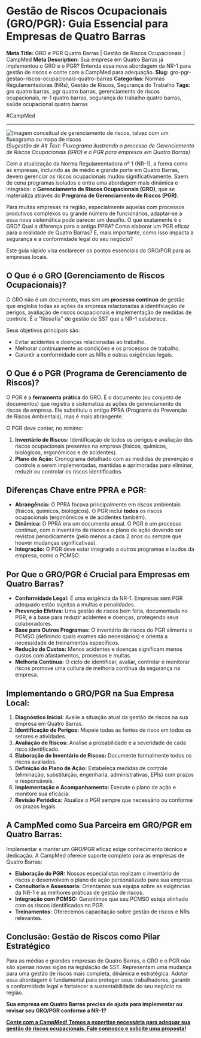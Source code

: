 # Gestão de Riscos Ocupacionais (GRO/PGR): Guia Essencial para Empresas de Quatro Barras

**Meta Title:** GRO e PGR Quatro Barras | Gestão de Riscos Ocupacionais | CampMed
**Meta Description:** Sua empresa em Quatro Barras já implementou o GRO e o PGR? Entenda essa nova abordagem da NR-1 para gestão de riscos e conte com a CampMed para adequação.
**Slug:** gro-pgr-gestao-riscos-ocupacionais-quatro-barras
**Categorias:** Normas Regulamentadoras (NRs), Gestão de Riscos, Segurança do Trabalho
**Tags:** gro quatro barras, pgr quatro barras, gerenciamento de riscos ocupacionais, nr-1 quatro barras, segurança do trabalho quatro barras, saúde ocupacional quatro barras

#CampMed

---

![Imagem conceitual de gerenciamento de riscos, talvez com um fluxograma ou mapa de riscos](placeholder_imagem_gro_pgr_qb.jpg) *(Sugestão de Alt Text: Fluxograma ilustrando o processo de Gerenciamento de Riscos Ocupacionais (GRO) e o PGR para empresas em Quatro Barras)*

Com a atualização da Norma Regulamentadora nº 1 (NR-1), a forma como as empresas, incluindo as de médio e grande porte em Quatro Barras, devem gerenciar os riscos ocupacionais mudou significativamente. Saem de cena programas isolados e entra uma abordagem mais dinâmica e integrada: o **Gerenciamento de Riscos Ocupacionais (GRO)**, que se materializa através do **Programa de Gerenciamento de Riscos (PGR)**.

Para muitas empresas na região, especialmente aquelas com processos produtivos complexos ou grande número de funcionários, adaptar-se a essa nova sistemática pode parecer um desafio. O que exatamente é o GRO? Qual a diferença para o antigo PPRA? Como elaborar um PGR eficaz para a realidade de Quatro Barras? E, mais importante, como isso impacta a segurança e a conformidade legal do seu negócio?

Este guia rápido visa esclarecer os pontos essenciais do GRO/PGR para as empresas locais.

## O Que é o GRO (Gerenciamento de Riscos Ocupacionais)?

O GRO não é um documento, mas sim um **processo contínuo** de gestão que engloba todas as ações da empresa relacionadas à identificação de perigos, avaliação de riscos ocupacionais e implementação de medidas de controle. É a "filosofia" de gestão de SST que a NR-1 estabelece.

Seus objetivos principais são:

*   Evitar acidentes e doenças relacionadas ao trabalho.
*   Melhorar continuamente as condições e os processos de trabalho.
*   Garantir a conformidade com as NRs e outras exigências legais.

## O Que é o PGR (Programa de Gerenciamento de Riscos)?

O PGR é a **ferramenta prática** do GRO. É o documento (ou conjunto de documentos) que registra e sistematiza as ações de gerenciamento de riscos da empresa. Ele substituiu o antigo PPRA (Programa de Prevenção de Riscos Ambientais), mas é mais abrangente.

O PGR deve conter, no mínimo:

1.  **Inventário de Riscos:** Identificação de todos os perigos e avaliação dos riscos ocupacionais presentes na empresa (físicos, químicos, biológicos, ergonômicos e de acidentes).
2.  **Plano de Ação:** Cronograma detalhado com as medidas de prevenção e controle a serem implementadas, mantidas e aprimoradas para eliminar, reduzir ou controlar os riscos identificados.

## Diferenças Chave entre PPRA e PGR:

*   **Abrangência:** O PPRA focava principalmente em riscos ambientais (físicos, químicos, biológicos). O PGR inclui **todos** os riscos ocupacionais (ergonômicos e de acidentes também).
*   **Dinâmica:** O PPRA era um documento anual. O PGR é um processo contínuo, com o inventário de riscos e o plano de ação devendo ser revistos periodicamente (pelo menos a cada 2 anos ou sempre que houver mudanças significativas).
*   **Integração:** O PGR deve estar integrado a outros programas e laudos da empresa, como o PCMSO.

## Por Que o GRO/PGR é Crucial para Empresas em Quatro Barras?

*   **Conformidade Legal:** É uma exigência da NR-1. Empresas sem PGR adequado estão sujeitas a multas e penalidades.
*   **Prevenção Efetiva:** Uma gestão de riscos bem feita, documentada no PGR, é a base para reduzir acidentes e doenças, protegendo seus colaboradores.
*   **Base para Outros Programas:** O inventário de riscos do PGR alimenta o PCMSO (definindo quais exames são necessários) e orienta a necessidade de treinamentos específicos.
*   **Redução de Custos:** Menos acidentes e doenças significam menos custos com afastamentos, processos e multas.
*   **Melhoria Contínua:** O ciclo de identificar, avaliar, controlar e monitorar riscos promove uma cultura de melhoria contínua da segurança na empresa.

## Implementando o GRO/PGR na Sua Empresa Local:

1.  **Diagnóstico Inicial:** Avalie a situação atual da gestão de riscos na sua empresa em Quatro Barras.
2.  **Identificação de Perigos:** Mapeie todas as fontes de risco em todos os setores e atividades.
3.  **Avaliação de Riscos:** Analise a probabilidade e a severidade de cada risco identificado.
4.  **Elaboração do Inventário de Riscos:** Documente formalmente todos os riscos avaliados.
5.  **Definição do Plano de Ação:** Estabeleça medidas de controle (eliminação, substituição, engenharia, administrativas, EPIs) com prazos e responsáveis.
6.  **Implementação e Acompanhamento:** Execute o plano de ação e monitore sua eficácia.
7.  **Revisão Periódica:** Atualize o PGR sempre que necessário ou conforme os prazos legais.

## A CampMed como Sua Parceira em GRO/PGR em Quatro Barras:

Implementar e manter um GRO/PGR eficaz exige conhecimento técnico e dedicação. A CampMed oferece suporte completo para as empresas de Quatro Barras:

*   **Elaboração do PGR:** Nossos especialistas realizam o inventário de riscos e desenvolvem o plano de ação personalizado para sua empresa.
*   **Consultoria e Assessoria:** Orientamos sua equipa sobre as exigências da NR-1 e as melhores práticas de gestão de riscos.
*   **Integração com PCMSO:** Garantimos que seu PCMSO esteja alinhado com os riscos identificados no PGR.
*   **Treinamentos:** Oferecemos capacitação sobre gestão de riscos e NRs relevantes.

## Conclusão: Gestão de Riscos como Pilar Estratégico

Para as médias e grandes empresas de Quatro Barras, o GRO e o PGR não são apenas novas siglas na legislação de SST. Representam uma mudança para uma gestão de riscos mais completa, dinâmica e estratégica. Adotar essa abordagem é fundamental para proteger seus trabalhadores, garantir a conformidade legal e fortalecer a sustentabilidade do seu negócio na região.

**Sua empresa em Quatro Barras precisa de ajuda para implementar ou revisar seu GRO/PGR conforme a NR-1?**

[**Conte com a CampMed! Temos a expertise necessária para adequar sua gestão de riscos ocupacionais. Fale connosco e solicite uma proposta!**](https://campmedocupacional.com/?page_id=233)

